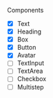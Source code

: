 Components

 - [x] Text
 - [x] Heading
 - [x] Box
 - [x] Button
 - [x] Avatar
 - [ ] TextInput
 - [ ] TextArea
 - [ ] Checkbox
 - [ ] Multistep
